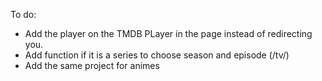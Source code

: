 To do:
- Add the player on the TMDB PLayer in the page instead of redirecting you.
- Add function if it is a series to choose season and episode (/tv/)
- Add the same project for animes
